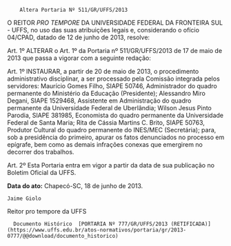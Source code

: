         Altera Portaria Nº 511/GR/UFFS/2013  

O REITOR *PRO TEMPORE* DA UNIVERSIDADE FEDERAL DA FRONTEIRA SUL - UFFS, no uso das suas atribuições legais e, considerando o ofício 04/CPAD, datado de 12 de junho de 2013, resolve:

 Art. 1º ALTERAR o Art. 1º da Portaria nº 511/GR/UFFS/2013 de 17 de maio de 2013 que passa a vigorar com a seguinte redação:

 Art. 1º INSTAURAR, a partir de 20 de maio de 2013, o procedimento administrativo disciplinar, a ser processado pela Comissão integrada pelos servidores: Maurício Gomes Filho, SIAPE 50746, Administrador do quadro permanente do Ministério da Educação (Presidente); Alessandro Miro Degani, SIAPE 1529468, Assistente em Administração do quadro permanente da Universidade Federal de Uberlândia; Wilson Jesus Pinto Parodia, SIAPE 381985, Economista do quadro permanente da Universidade Federal de Santa Maria; Rita de Cássia Martins C. Brito, SIAPE 50763, Produtor Cultural do quadro permanente do INES/MEC (Secretária); para, sob a presidência do primeiro, apurar os fatos denunciados no processo em epígrafe, bem como as demais infrações conexas que emergirem no decorrer dos trabalhos.

 Art. 2º Esta Portaria entra em vigor a partir da data de sua publicação no Boletim Oficial da UFFS.

  

   **Data do ato:** Chapecó-SC, 18 de junho de 2013.   
 

    Jaime Giolo   
 Reitor pro tempore da UFFS 

      Documento Histórico  [PORTARIA Nº 777/GR/UFFS/2013 (RETIFICADA)](https://www.uffs.edu.br/atos-normativos/portaria/gr/2013-0777/@@download/documento_historico)     
      